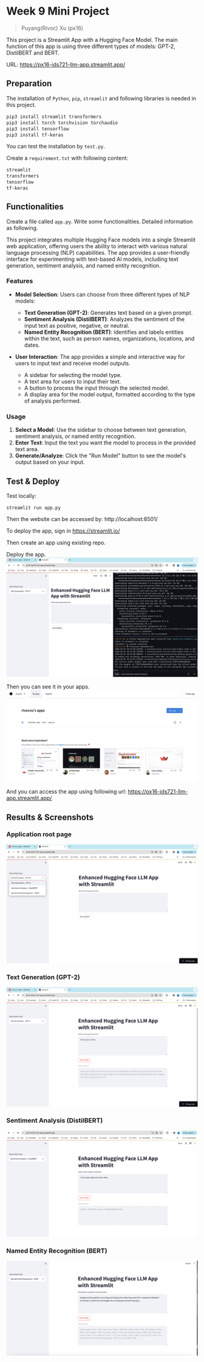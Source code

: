 # Week 9 Mini Project
> Puyang(Rivoc) Xu (px16)

This project is a Streamlit App with a Hugging Face Model. The main function of this app is using three different types of models: GPT-2, DistilBERT and BERT.

URL: https://px16-ids721-llm-app.streamlit.app/

## Preparation
The installation of `Python`, `pip`, `streamlit` and following libraries is needed in this project.
```
pip3 install streamlit transformers
pip3 install torch torchvision torchaudio
pip3 install tensorflow
pip3 install tf-keras
```
You can test the installation by `test.py`.

Create a `requirement.txt` with following content:
```
streamlit 
transformers
tensorflow
tf-keras
```

## Functionalities
Create a file called `app.py`. Write some functionalities. Detailed information as following.

This project integrates multiple Hugging Face models into a single Streamlit web application, offering users the ability to interact with various natural language processing (NLP) capabilities. The app provides a user-friendly interface for experimenting with text-based AI models, including text generation, sentiment analysis, and named entity recognition.

### Features

- **Model Selection**: Users can choose from three different types of NLP models:
  - **Text Generation (GPT-2)**: Generates text based on a given prompt.
  - **Sentiment Analysis (DistilBERT)**: Analyzes the sentiment of the input text as positive, negative, or neutral.
  - **Named Entity Recognition (BERT)**: Identifies and labels entities within the text, such as person names, organizations, locations, and dates.

- **User Interaction**: The app provides a simple and interactive way for users to input text and receive model outputs.
  - A sidebar for selecting the model type.
  - A text area for users to input their text.
  - A button to process the input through the selected model.
  - A display area for the model output, formatted according to the type of analysis performed.

### Usage

1. **Select a Model**: Use the sidebar to choose between text generation, sentiment analysis, or named entity recognition.
2. **Enter Text**: Input the text you want the model to process in the provided text area.
3. **Generate/Analyze**: Click the "Run Model" button to see the model's output based on your input.

## Test & Deploy
Test locally:
```
streamlit run app.py
```
Then the website can be accessed by: http://localhost:8501/

To deploy the app, sign in https://streamlit.io/

Then create an app using existing repo.

Deploy the app.
![](./media/deploy.png)

Then you can see it in your apps.
![](./media/apps.png)

And you can access the app using following url:
https://px16-ids721-llm-app.streamlit.app/


## Results & Screenshots

### Application root page
![](./media/root.png)

### Text Generation (GPT-2)
![](./media/1.png)

### Sentiment Analysis (DistilBERT)
![](./media/2.png)

### Named Entity Recognition (BERT)
![](./media/3.png)